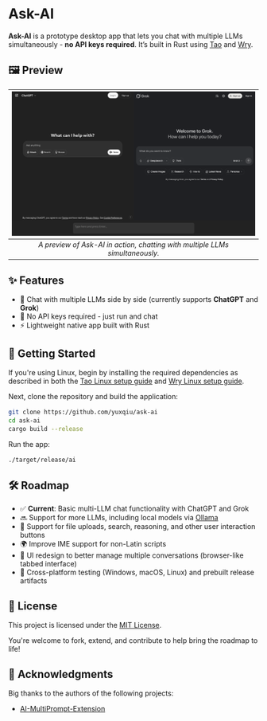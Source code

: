 # Ask-AI

**Ask-AI** is a prototype desktop app that lets you chat with multiple LLMs simultaneously - **no API keys required**. It’s built in Rust using [Tao](https://github.com/tauri-apps/tao) and [Wry](https://github.com/tauri-apps/wry).

## 🖼️ Preview

| ![preview](img/preview.png) |
|:--:|
| *A preview of Ask-AI in action, chatting with multiple LLMs simultaneously.* |

## ✨ Features

- 🧠 Chat with multiple LLMs side by side (currently supports **ChatGPT** and **Grok**)
- 🔐 No API keys required - just run and chat
- ⚡ Lightweight native app built with Rust

## 🚀 Getting Started

If you're using Linux, begin by installing the required dependencies as described in both the [Tao Linux setup guide](https://github.com/tauri-apps/tao#linux) and [Wry Linux setup guide](https://github.com/tauri-apps/wry#linux-dependencies).

Next, clone the repository and build the application:

```sh
git clone https://github.com/yuxqiu/ask-ai
cd ask-ai
cargo build --release
```

Run the app:

```sh
./target/release/ai
```

## 🛠️ Roadmap

- ✅ **Current**: Basic multi-LLM chat functionality with ChatGPT and Grok
- 🔜 Support for more LLMs, including local models via [Ollama](https://ollama.com/)
- 🔘 Support for file uploads, search, reasoning, and other user interaction buttons
- 🌍 Improve IME support for non-Latin scripts
- 🎨 UI redesign to better manage multiple conversations (browser-like tabbed interface)
- 🧪 Cross-platform testing (Windows, macOS, Linux) and prebuilt release artifacts

## 📄 License

This project is licensed under the [MIT License](./LICENSE).

You're welcome to fork, extend, and contribute to help bring the roadmap to life!

## 🙏 Acknowledgments

Big thanks to the authors of the following projects:

- [AI-MultiPrompt-Extension](https://github.com/bsorrentino/AI-MultiPrompt-Extension/tree/main)